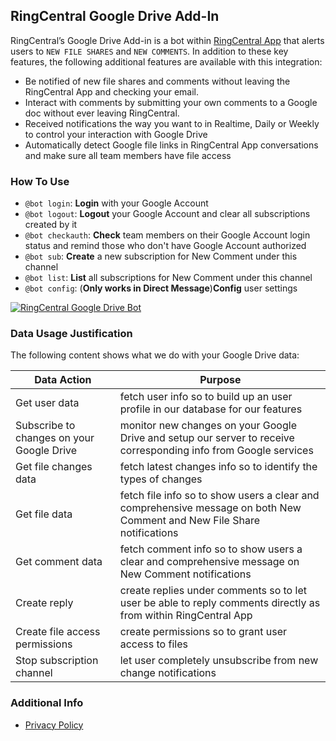 ## RingCentral Google Drive Add-In

RingCentral’s Google Drive Add-in is a bot within [RingCentral App](https://www.ringcentral.com/apps/rc-app) that alerts users to `NEW FILE SHARES` and `NEW COMMENTS`.  In addition to these key features, the following additional features are available with this integration:
- Be notified of new file shares and comments without leaving the RingCentral App and checking your email. 
- Interact with comments by submitting your own comments to a Google doc without ever leaving RingCentral.
- Received notifications the way you want to in Realtime, Daily or Weekly to control your interaction with Google Drive
- Automatically detect Google file links in RingCentral App conversations and make sure all team members have file access

### How To Use

- `@bot login`: **Login** with your Google Account
- `@bot logout`: **Logout** your Google Account and clear all subscriptions created by it
- `@bot checkauth`: **Check** team members on their Google Account login status and remind those who don't have Google Account authorized
- `@bot sub`: **Create** a new subscription for New Comment under this channel
- `@bot list`: **List** all subscriptions for New Comment under this channel
- `@bot config`: (**Only works in Direct Message**)**Config** user settings

[![RingCentral Google Drive Bot](https://res.cloudinary.com/marcomontalbano/image/upload/v1648875992/video_to_markdown/images/youtube--_Xa2__K3Jaw-c05b58ac6eb4c4700831b2b3070cd403.jpg)](https://youtu.be/_Xa2__K3Jaw "RingCentral Google Drive Bot")

### Data Usage Justification

The following content shows what we do with your Google Drive data:

| Data Action                               	| Purpose                                                                                                                 	|
|-------------------------------------------	|-------------------------------------------------------------------------------------------------------------------------	|
| Get user data                             	| fetch user info so to build up an user profile in our database for our features                                         	|
| Subscribe to changes on your Google Drive 	| monitor new changes on your Google Drive and setup our server to receive corresponding info from Google services        	|
| Get file changes data                     	| fetch latest changes info so to identify the types of changes                                                           	|
| Get file data                             	| fetch file info so to show users a clear and comprehensive message on both New Comment and New File Share notifications 	|
| Get comment data                          	| fetch comment info so to show users a clear and comprehensive message on New Comment notifications                      	|
| Create reply                              	| create replies under comments so to let user be able to reply comments directly as from within RingCentral App          	|
| Create file access permissions            	| create permissions so to grant user access to files                                                                     	|
| Stop subscription channel                 	| let user completely unsubscribe from new change notifications                                                           	|

### Additional Info
- [Privacy Policy](https://www.ringcentral.com/legal/privacy-notice.html)
